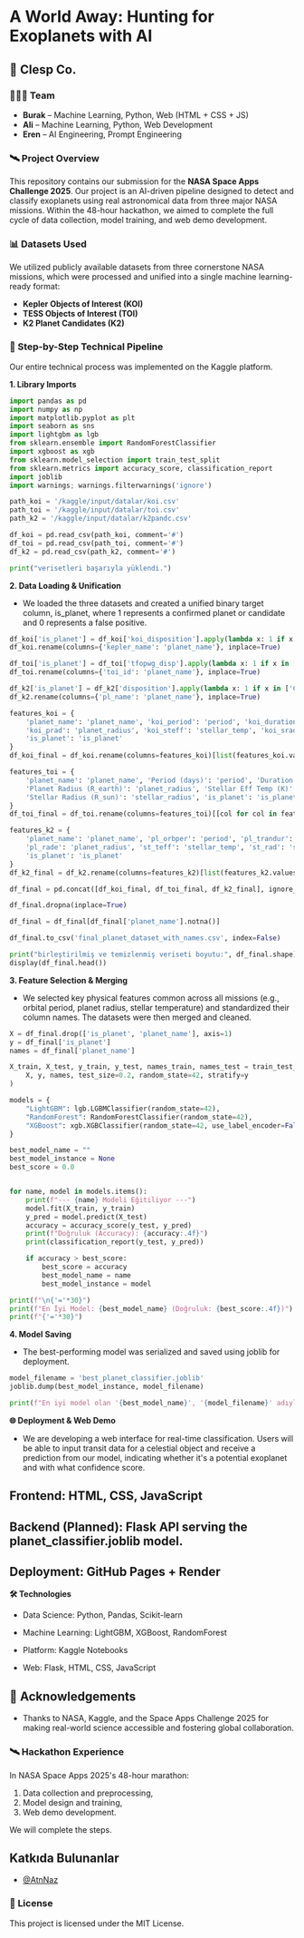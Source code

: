 # A World Away: Hunting for Exoplanets with AI

## 🚀 Clesp Co.

### 🧑‍🤝‍🧑 Team

-   **Burak** – Machine Learning, Python, Web (HTML + CSS + JS)
-   **Ali** – Machine Learning, Python, Web Development
-   **Eren** – AI Engineering, Prompt Engineering

### 🛰️ Project Overview

This repository contains our submission for the **NASA Space Apps Challenge 2025**. Our project is an AI-driven pipeline designed to detect and classify exoplanets using real astronomical data from three major NASA missions. Within the 48-hour hackathon, we aimed to complete the full cycle of data collection, model training, and web demo development.

### 📊 Datasets Used

We utilized publicly available datasets from three cornerstone NASA missions, which were processed and unified into a single machine learning-ready format:

-   **Kepler Objects of Interest (KOI)**
-   **TESS Objects of Interest (TOI)**
-   **K2 Planet Candidates (K2)**

### 🧪 Step-by-Step Technical Pipeline

Our entire technical process was implemented on the Kaggle platform.

**1. Library Imports**
```python
import pandas as pd
import numpy as np
import matplotlib.pyplot as plt
import seaborn as sns
import lightgbm as lgb
from sklearn.ensemble import RandomForestClassifier
import xgboost as xgb
from sklearn.model_selection import train_test_split
from sklearn.metrics import accuracy_score, classification_report
import joblib
import warnings; warnings.filterwarnings('ignore')

path_koi = '/kaggle/input/datalar/koi.csv'
path_toi = '/kaggle/input/datalar/toi.csv'
path_k2 = '/kaggle/input/datalar/k2pandc.csv'

df_koi = pd.read_csv(path_koi, comment='#')
df_toi = pd.read_csv(path_toi, comment='#')
df_k2 = pd.read_csv(path_k2, comment='#')

print("verisetleri başarıyla yüklendi.")
```

**2. Data Loading & Unification**
- We loaded the three datasets and created a unified binary target column, is_planet, where 1 represents a confirmed planet or candidate and 0 represents a false positive.
```python
df_koi['is_planet'] = df_koi['koi_disposition'].apply(lambda x: 1 if x in ['CONFIRMED', 'CANDIDATE'] else 0)
df_koi.rename(columns={'kepler_name': 'planet_name'}, inplace=True)

df_toi['is_planet'] = df_toi['tfopwg_disp'].apply(lambda x: 1 if x in ['PC', 'KP'] else 0)
df_toi.rename(columns={'toi_id': 'planet_name'}, inplace=True)

df_k2['is_planet'] = df_k2['disposition'].apply(lambda x: 1 if x in ['CONFIRMED', 'CANDIDATE'] else 0)
df_k2.rename(columns={'pl_name': 'planet_name'}, inplace=True)

features_koi = {
    'planet_name': 'planet_name', 'koi_period': 'period', 'koi_duration': 'duration', 'koi_depth': 'depth',
    'koi_prad': 'planet_radius', 'koi_steff': 'stellar_temp', 'koi_srad': 'stellar_radius',
    'is_planet': 'is_planet'
}
df_koi_final = df_koi.rename(columns=features_koi)[list(features_koi.values())]

features_toi = {
    'planet_name': 'planet_name', 'Period (days)': 'period', 'Duration (hours)': 'duration', 'Depth (mmag)': 'depth',
    'Planet Radius (R_earth)': 'planet_radius', 'Stellar Eff Temp (K)': 'stellar_temp',
    'Stellar Radius (R_sun)': 'stellar_radius', 'is_planet': 'is_planet'
}
df_toi_final = df_toi.rename(columns=features_toi)[[col for col in features_toi.values() if col in df_toi.rename(columns=features_toi).columns]]

features_k2 = {
    'planet_name': 'planet_name', 'pl_orbper': 'period', 'pl_trandur': 'duration', 'pl_trandep': 'depth',
    'pl_rade': 'planet_radius', 'st_teff': 'stellar_temp', 'st_rad': 'stellar_radius',
    'is_planet': 'is_planet'
}
df_k2_final = df_k2.rename(columns=features_k2)[list(features_k2.values())]

df_final = pd.concat([df_koi_final, df_toi_final, df_k2_final], ignore_index=True)

df_final.dropna(inplace=True)

df_final = df_final[df_final['planet_name'].notna()]

df_final.to_csv('final_planet_dataset_with_names.csv', index=False)

print("birleştirilmiş ve temizlenmiş veriseti boyutu:", df_final.shape)
display(df_final.head())
```

**3. Feature Selection & Merging**
- We selected key physical features common across all missions (e.g., orbital period, planet radius, stellar temperature) and standardized their column names. The datasets were then merged and cleaned.
```python
X = df_final.drop(['is_planet', 'planet_name'], axis=1)
y = df_final['is_planet']
names = df_final['planet_name']

X_train, X_test, y_train, y_test, names_train, names_test = train_test_split(
    X, y, names, test_size=0.2, random_state=42, stratify=y
)

models = {
    "LightGBM": lgb.LGBMClassifier(random_state=42),
    "RandomForest": RandomForestClassifier(random_state=42),
    "XGBoost": xgb.XGBClassifier(random_state=42, use_label_encoder=False, eval_metric='logloss')
}

best_model_name = ""
best_model_instance = None
best_score = 0.0


for name, model in models.items():
    print(f"--- {name} Modeli Eğitiliyor ---")
    model.fit(X_train, y_train)
    y_pred = model.predict(X_test)
    accuracy = accuracy_score(y_test, y_pred)
    print(f"Doğruluk (Accuracy): {accuracy:.4f}")
    print(classification_report(y_test, y_pred))

    if accuracy > best_score:
        best_score = accuracy
        best_model_name = name
        best_model_instance = model

print(f"\n{'='*30}")
print(f"En İyi Model: {best_model_name} (Doğruluk: {best_score:.4f})")
print(f"{'='*30}")
```

**4. Model Saving**
- The best-performing model was serialized and saved using joblib for deployment.
```python
model_filename = 'best_planet_classifier.joblib'
joblib.dump(best_model_instance, model_filename)

print(f"En iyi model olan '{best_model_name}', '{model_filename}' adıyla kaydedildi.")
```

**🌐 Deployment & Web Demo**
- We are developing a web interface for real-time classification. Users will be able to input transit data for a celestial object and receive a prediction from our model, indicating whether it's a potential exoplanet and with what confidence score.

## Frontend: HTML, CSS, JavaScript

## Backend (Planned): Flask API serving the planet_classifier.joblib model.

## Deployment: GitHub Pages + Render

**🛠️ Technologies**
- Data Science: Python, Pandas, Scikit-learn

- Machine Learning: LightGBM, XGBoost, RandomForest

- Platform: Kaggle Notebooks

- Web: Flask, HTML, CSS, JavaScript

## 🚀 Acknowledgements
- Thanks to NASA, Kaggle, and the Space Apps Challenge 2025 for making real-world science accessible and fostering global collaboration.

### 🛰️ Hackathon Experience

In NASA Space Apps 2025's 48-hour marathon:

1.  Data collection and preprocessing,
2.  Model design and training,
3.  Web demo development.

We will complete the steps.

## Katkıda Bulunanlar
- [@AtnNaz](https://github.com/AtnNaz)


### 📜 License

This project is licensed under the MIT License.
